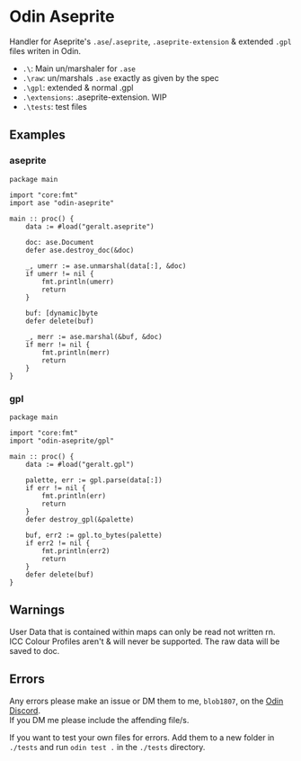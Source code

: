 # Odin Aseprite
Handler for Aseprite's `.ase`/`.aseprite`, `.aseprite-extension` &amp; extended `.gpl` files writen in Odin.   

* `.\`: Main un/marshaler for `.ase`
* `.\raw`: un/marshals `.ase` exactly as given by the spec
* `.\gpl`: extended & normal .gpl   
* `.\extensions`: .aseprite-extension. WIP   
* `.\tests`: test files

## Examples
### aseprite
```odin
package main

import "core:fmt"
import ase "odin-aseprite"

main :: proc() {
    data := #load("geralt.aseprite")

    doc: ase.Document
    defer ase.destroy_doc(&doc)

    _, umerr := ase.unmarshal(data[:], &doc)
    if umerr != nil {
        fmt.println(umerr)
        return
    }

    buf: [dynamic]byte
    defer delete(buf)

    _, merr := ase.marshal(&buf, &doc)
    if merr != nil {
        fmt.println(merr)
        return
    }
}
```

### gpl
```odin
package main

import "core:fmt"
import "odin-aseprite/gpl"

main :: proc() {
    data := #load("geralt.gpl")

    palette, err := gpl.parse(data[:])
    if err != nil {
        fmt.println(err)
        return
    }
    defer destroy_gpl(&palette)

    buf, err2 := gpl.to_bytes(palette)
    if err2 != nil {
        fmt.println(err2)
        return
    } 
    defer delete(buf)
}
```


## Warnings
User Data that is contained within maps can only be read not written rn.   
ICC Colour Profiles aren't & will never be supported. The raw data will be saved to doc.   

## Errors
Any errors please make an issue or DM them to me, `blob1807`, on the [Odin Discord](https://discord.com/invite/sVBPHEv).  
If you DM me please include the affending file/s.   
   
If you want to test your own files for errors. Add them to a new folder in `./tests` and run `odin test .` in the `./tests` directory.
